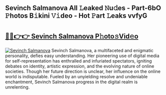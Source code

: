 ## Sevinch Salmanova All 𝙻eaked 𝙽u𝚍es - Part-6bO 𝙿hotos B𝚒kini 𝚅𝚒deo - Hot 𝙿art 𝙻eaks vvfyG

# <h2><a href="http://ld75s0a.urlbe.top/?page=Sevinch+Salmanova">🔗🔗👉👉 Sevinch Salmanova P𝚑oto𝚜Vid𝚎o</a></h2>

[![Sevinch Salmanova](https://i.imgur.com/eBuTRDB.gif)](http://ld75s0a.urlbe.top/?page=Sevinch+Salmanova)
Sevinch Salmanova, a multifaceted and enigmatic personality, defies easy understanding. Her pioneering use of digital media for self-representation has enthralled and infuriated spectators, igniting debates on identity, artistic expression, and the evolving nature of online societies. Though her future direction is unclear, her influence on the online world is indisputable. Fueled by an unyielding resolve and undeniable enchantment, Sevinch Salmanova progress in the digital realm is unrelenting.
